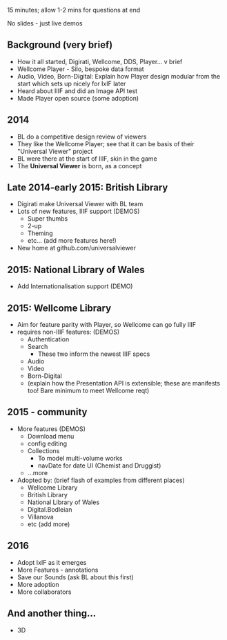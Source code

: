 15 minutes; allow 1-2 mins for questions at end

No slides - just live demos

## Background (very brief)

* How it all started, Digirati, Wellcome, DDS, Player... v brief
* Wellcome Player - Silo, bespoke data format
* Audio, Video, Born-Digital: Explain how Player design modular from the start which sets up nicely for IxIF later
* Heard about IIIF and did an Image API test
* Made Player open source (some adoption)

## 2014

* BL do a competitive design review of viewers
* They like the Wellcome Player; see that it can be basis of their "Universal Viewer" project
* BL were there at the start of IIIF, skin in the game
* The **Universal Viewer** is born, as a concept

## Late 2014-early 2015: British Library

* Digirati make Universal Viewer with BL team
* Lots of new features, IIIF support (DEMOS)
  * Super thumbs
  * 2-up
  * Theming
  * etc... (add more features here!)
* New home at github.com/universalviewer

## 2015: National Library of Wales

* Add Internationalisation support (DEMO)

## 2015: Wellcome Library

* Aim for feature parity with Player, so Wellcome can go fully IIIF
* requires non-IIIF features: (DEMOS)
  * Authentication
  * Search
    * These two inform the newest IIIF specs
  * Audio
  * Video
  * Born-Digital
  * (explain how the Presentation API is extensible; these are manifests too! Bare minimum to meet Wellcome reqt)

## 2015 - community

* More features (DEMOS)
  * Download menu
  * config editing
  * Collections
    * To model multi-volume works
    * navDate for date UI (Chemist and Druggist)
  * ...more
* Adopted by: (brief flash of examples from different places)
  * Wellcome Library
  * British Library
  * National Library of Wales
  * Digital.Bodleian
  * Villanova
  * etc (add more)

## 2016

* Adopt IxIF as it emerges
* More Features - annotations
* Save our Sounds (ask BL about this first)
* More adoption
* More collaborators


## And another thing...

* 3D
